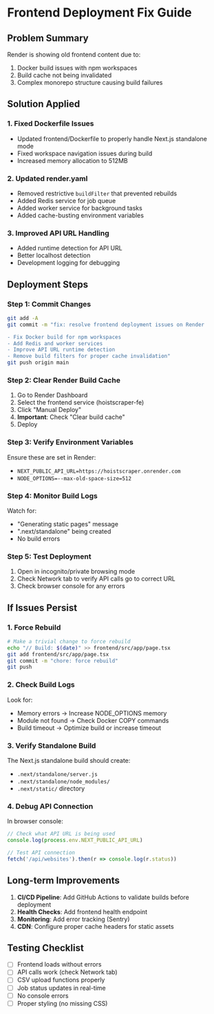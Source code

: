 # Frontend Deployment Fix Guide

## Problem Summary
Render is showing old frontend content due to:
1. Docker build issues with npm workspaces
2. Build cache not being invalidated
3. Complex monorepo structure causing build failures

## Solution Applied

### 1. Fixed Dockerfile Issues
- Updated frontend/Dockerfile to properly handle Next.js standalone mode
- Fixed workspace navigation issues during build
- Increased memory allocation to 512MB

### 2. Updated render.yaml
- Removed restrictive `buildFilter` that prevented rebuilds
- Added Redis service for job queue
- Added worker service for background tasks
- Added cache-busting environment variables

### 3. Improved API URL Handling
- Added runtime detection for API URL
- Better localhost detection
- Development logging for debugging

## Deployment Steps

### Step 1: Commit Changes
```bash
git add -A
git commit -m "fix: resolve frontend deployment issues on Render

- Fix Docker build for npm workspaces
- Add Redis and worker services
- Improve API URL runtime detection
- Remove build filters for proper cache invalidation"
git push origin main
```

### Step 2: Clear Render Build Cache
1. Go to Render Dashboard
2. Select the frontend service (hoistscraper-fe)
3. Click "Manual Deploy"
4. **Important**: Check "Clear build cache"
5. Deploy

### Step 3: Verify Environment Variables
Ensure these are set in Render:
- `NEXT_PUBLIC_API_URL=https://hoistscraper.onrender.com`
- `NODE_OPTIONS=--max-old-space-size=512`

### Step 4: Monitor Build Logs
Watch for:
- "Generating static pages" message
- ".next/standalone" being created
- No build errors

### Step 5: Test Deployment
1. Open in incognito/private browsing mode
2. Check Network tab to verify API calls go to correct URL
3. Check browser console for any errors

## If Issues Persist

### 1. Force Rebuild
```bash
# Make a trivial change to force rebuild
echo "// Build: $(date)" >> frontend/src/app/page.tsx
git add frontend/src/app/page.tsx
git commit -m "chore: force rebuild"
git push
```

### 2. Check Build Logs
Look for:
- Memory errors → Increase NODE_OPTIONS memory
- Module not found → Check Docker COPY commands
- Build timeout → Optimize build or increase timeout

### 3. Verify Standalone Build
The Next.js standalone build should create:
- `.next/standalone/server.js`
- `.next/standalone/node_modules/`
- `.next/static/` directory

### 4. Debug API Connection
In browser console:
```javascript
// Check what API URL is being used
console.log(process.env.NEXT_PUBLIC_API_URL)

// Test API connection
fetch('/api/websites').then(r => console.log(r.status))
```

## Long-term Improvements

1. **CI/CD Pipeline**: Add GitHub Actions to validate builds before deployment
2. **Health Checks**: Add frontend health endpoint
3. **Monitoring**: Add error tracking (Sentry)
4. **CDN**: Configure proper cache headers for static assets

## Testing Checklist

- [ ] Frontend loads without errors
- [ ] API calls work (check Network tab)
- [ ] CSV upload functions properly
- [ ] Job status updates in real-time
- [ ] No console errors
- [ ] Proper styling (no missing CSS)